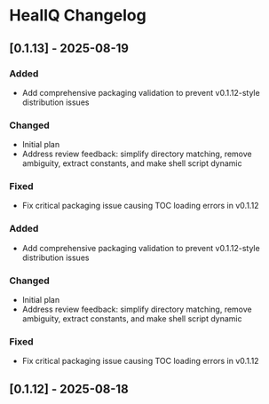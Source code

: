 # HealIQ Changelog

## [0.1.13] - 2025-08-19

### Added
- Add comprehensive packaging validation to prevent v0.1.12-style distribution issues

### Changed
- Initial plan
- Address review feedback: simplify directory matching, remove ambiguity, extract constants, and make shell script dynamic

### Fixed
- Fix critical packaging issue causing TOC loading errors in v0.1.12

### Added
- Add comprehensive packaging validation to prevent v0.1.12-style distribution issues

### Changed
- Initial plan
- Address review feedback: simplify directory matching, remove ambiguity, extract constants, and make shell script dynamic

### Fixed
- Fix critical packaging issue causing TOC loading errors in v0.1.12

## [0.1.12] - 2025-08-18

